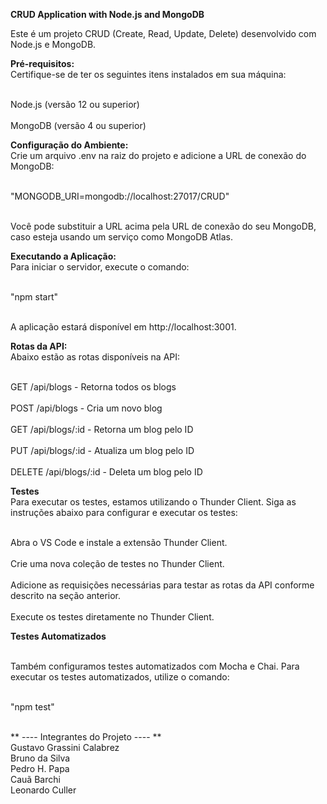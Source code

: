 **CRUD Application with Node.js and MongoDB**

Este é um projeto CRUD (Create, Read, Update, Delete) desenvolvido com Node.js e MongoDB.

**Pré-requisitos:**
<br>Certifique-se de ter os seguintes itens instalados em sua máquina:<br>

<br>Node.js (versão 12 ou superior)<br>
<br>MongoDB (versão 4 ou superior)<br>

**Configuração do Ambiente:**
<br>Crie um arquivo .env na raiz do projeto e adicione a URL de conexão do MongoDB:<br>

<br>"MONGODB_URI=mongodb://localhost:27017/CRUD"<br>

<br>Você pode substituir a URL acima pela URL de conexão do seu MongoDB, caso esteja usando um serviço como MongoDB Atlas.<br>

**Executando a Aplicação:**
<br>Para iniciar o servidor, execute o comando:<br>

<br>"npm start"<br>

<br>A aplicação estará disponível em http://localhost:3001.<br>

**Rotas da API:**
<br>Abaixo estão as rotas disponíveis na API:<br>

<br>GET /api/blogs - Retorna todos os blogs<br>
<br>POST /api/blogs - Cria um novo blog<br>
<br>GET /api/blogs/:id - Retorna um blog pelo ID<br>
<br>PUT /api/blogs/:id - Atualiza um blog pelo ID<br>
<br>DELETE /api/blogs/:id - Deleta um blog pelo ID<br>

**Testes**
<br>Para executar os testes, estamos utilizando o Thunder Client. Siga as instruções abaixo para configurar e executar os testes:<br>

<br>Abra o VS Code e instale a extensão Thunder Client.<br>
<br>Crie uma nova coleção de testes no Thunder Client.<br>
<br>Adicione as requisições necessárias para testar as rotas da API conforme descrito na seção anterior.<br>
<br>Execute os testes diretamente no Thunder Client.<br>

**Testes Automatizados**

<br>Também configuramos testes automatizados com Mocha e Chai. Para executar os testes automatizados, utilize o comando:<br>

<br>"npm test"<br>

<br>** ---- Integrantes do Projeto ---- **<br>
Gustavo Grassini Calabrez<br>
Bruno da Silva<br>
Pedro H. Papa<br>
Cauã Barchi<br>
Leonardo Culler<br>
